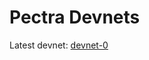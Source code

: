 # Pectra Devnets 

Latest devnet: [devnet-0](https://notes.ethereum.org/@ethpandaops/pectra-devnet-0)
